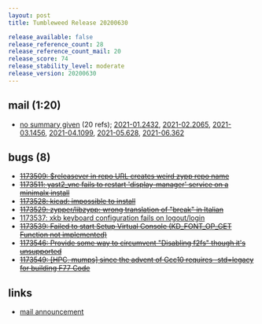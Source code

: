 ```yaml
---
layout: post
title: Tumbleweed Release 20200630

release_available: false
release_reference_count: 28
release_reference_count_mail: 20
release_score: 74
release_stability_level: moderate
release_version: 20200630
---
```


## mail (1:20)

- [no summary given](https://lists.opensuse.org/opensuse-factory/2020-07/msg00011.html) (20 refs); [2021-01.2432](https://github.com/boombatower/tumbleweed-review/issues/10), [2021-02.2065](https://github.com/boombatower/tumbleweed-review/issues/10), [2021-03.1456](https://github.com/boombatower/tumbleweed-review/issues/10), [2021-04.1099](https://github.com/boombatower/tumbleweed-review/issues/10), [2021-05.628](https://github.com/boombatower/tumbleweed-review/issues/10), [2021-06.362](https://github.com/boombatower/tumbleweed-review/issues/10)

## bugs (8)

<!--more-->

- ~~[1173509: $releasever in repo URL creates weird zypp repo name](https://bugzilla.opensuse.org/show_bug.cgi?id=1173509)~~
- ~~[1173511: yast2_vnc fails to restart 'display-manager' service on a minimalx install](https://bugzilla.opensuse.org/show_bug.cgi?id=1173511)~~
- ~~[1173528: kicad: impossible to install](https://bugzilla.opensuse.org/show_bug.cgi?id=1173528)~~
- ~~[1173529: zypper/libzypp: wrong translation of "break" in Italian](https://bugzilla.opensuse.org/show_bug.cgi?id=1173529)~~
- [1173537: xkb keyboard configuration fails on logout/login](https://bugzilla.opensuse.org/show_bug.cgi?id=1173537)
- ~~[1173539: Failed to start Setup Virtual Console (KD_FONT_OP_GET Function not implemented)](https://bugzilla.opensuse.org/show_bug.cgi?id=1173539)~~
- ~~[1173546: Provide some way to circumvent "Disabling f2fs" though it's unsupported](https://bugzilla.opensuse.org/show_bug.cgi?id=1173546)~~
- ~~[1173549: \[HPC, mumps\] since the advent of Gcc10 requires -std=legacy for building F77 Code](https://bugzilla.opensuse.org/show_bug.cgi?id=1173549)~~



## links

- [mail announcement](https://github.com/boombatower/tumbleweed-review/issues/10)
